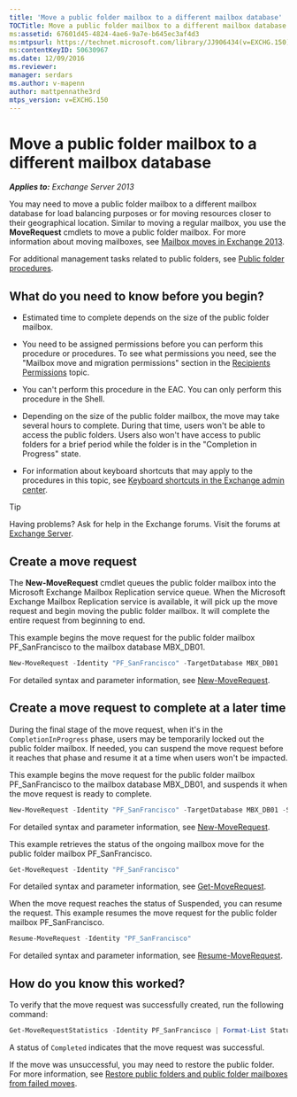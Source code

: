 ```yaml
---
title: 'Move a public folder mailbox to a different mailbox database'
TOCTitle: Move a public folder mailbox to a different mailbox database
ms:assetid: 67601d45-4824-4ae6-9a7e-b645ec3af4d3
ms:mtpsurl: https://technet.microsoft.com/library/JJ906434(v=EXCHG.150)
ms:contentKeyID: 50630967
ms.date: 12/09/2016
ms.reviewer: 
manager: serdars
ms.author: v-mapenn
author: mattpennathe3rd
mtps_version: v=EXCHG.150
---
```


# Move a public folder mailbox to a different mailbox database

_**Applies to:** Exchange Server 2013_

You may need to move a public folder mailbox to a different mailbox database for load balancing purposes or for moving resources closer to their geographical location. Similar to moving a regular mailbox, you use the **MoveRequest** cmdlets to move a public folder mailbox. For more information about moving mailboxes, see [Mailbox moves in Exchange 2013](mailbox-moves-in-exchange-2013-exchange-2013-help.md).

For additional management tasks related to public folders, see [Public folder procedures](public-folder-procedures-exchange-2013-help.md).

## What do you need to know before you begin?

- Estimated time to complete depends on the size of the public folder mailbox.

- You need to be assigned permissions before you can perform this procedure or procedures. To see what permissions you need, see the "Mailbox move and migration permissions" section in the [Recipients Permissions](recipients-permissions-exchange-2013-help.md) topic.

- You can't perform this procedure in the EAC. You can only perform this procedure in the Shell.

- Depending on the size of the public folder mailbox, the move may take several hours to complete. During that time, users won't be able to access the public folders. Users also won't have access to public folders for a brief period while the folder is in the "Completion in Progress" state.

- For information about keyboard shortcuts that may apply to the procedures in this topic, see [Keyboard shortcuts in the Exchange admin center](keyboard-shortcuts-in-the-exchange-admin-center-2013-help.md).

> [!TIP]
> Having problems? Ask for help in the Exchange forums. Visit the forums at [Exchange Server](https://go.microsoft.com/fwlink/p/?linkid=60612).

## Create a move request

The **New-MoveRequest** cmdlet queues the public folder mailbox into the Microsoft Exchange Mailbox Replication service queue. When the Microsoft Exchange Mailbox Replication service is available, it will pick up the move request and begin moving the public folder mailbox. It will complete the entire request from beginning to end.

This example begins the move request for the public folder mailbox PF\_SanFrancisco to the mailbox database MBX\_DB01.

```powershell
New-MoveRequest -Identity "PF_SanFrancisco" -TargetDatabase MBX_DB01
```

For detailed syntax and parameter information, see [New-MoveRequest](https://technet.microsoft.com/library/dd351123\(v=exchg.150\)).

## Create a move request to complete at a later time

During the final stage of the move request, when it's in the `CompletionInProgress` phase, users may be temporarily locked out the public folder mailbox. If needed, you can suspend the move request before it reaches that phase and resume it at a time when users won't be impacted.

This example begins the move request for the public folder mailbox PF\_SanFrancisco to the mailbox database MBX\_DB01, and suspends it when the move request is ready to complete.

```powershell
New-MoveRequest -Identity "PF_SanFrancisco" -TargetDatabase MBX_DB01 -SuspendWhenReadyToComplete
```

For detailed syntax and parameter information, see [New-MoveRequest](https://technet.microsoft.com/library/dd351123\(v=exchg.150\)).

This example retrieves the status of the ongoing mailbox move for the public folder mailbox PF\_SanFrancisco.

```powershell
Get-MoveRequest -Identity "PF_SanFrancisco"
```

For detailed syntax and parameter information, see [Get-MoveRequest](https://technet.microsoft.com/library/dd335227\(v=exchg.150\)).

When the move request reaches the status of Suspended, you can resume the request. This example resumes the move request for the public folder mailbox PF\_SanFrancisco.

```powershell
Resume-MoveRequest -Identity "PF_SanFrancisco"
```

For detailed syntax and parameter information, see [Resume-MoveRequest](https://technet.microsoft.com/library/ee332320\(v=exchg.150\)).

## How do you know this worked?

To verify that the move request was successfully created, run the following command:

```powershell
Get-MoveRequestStatistics -Identity PF_SanFrancisco | Format-List Status
```

A status of `Completed` indicates that the move request was successful.

If the move was unsuccessful, you may need to restore the public folder. For more information, see [Restore public folders and public folder mailboxes from failed moves](restore-public-folders-and-public-folder-mailboxes-from-failed-moves-exchange-2013-help.md).
